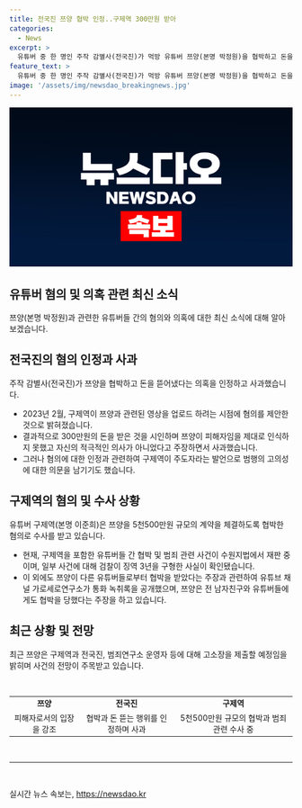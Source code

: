 ```yaml
---
title: 전국진 쯔양 협박 인정..구제역 300만원 받아
categories:
  - News
excerpt: >
  유튜버 중 한 명인 주작 감별사(전국진)가 먹방 유튜버 쯔양(본명 박정원)을 협박하고 돈을 뜯어낸 의혹을 인정했다. 전국진은 자신의 유튜브 채널에서 2023년 2월 구제역(본명 이준희)이 쯔양과 관련된 영상을 업로드하기 전에 협박을 한 것으로 고발당했다. 또한, 쯔양은 전 남자친구와 유튜버들에게도 폭행과 협박을 당했다고 주장하며 관련된 인물들에 대해 고소장을 제출할 예정이라고 밝혔다. (사진=유튜브) (150자)
feature_text: >
  유튜버 중 한 명인 주작 감별사(전국진)가 먹방 유튜버 쯔양(본명 박정원)을 협박하고 돈을 뜯어낸 의혹을 인정했다. 전국진은 자신의 유튜브 채널에서 2023년 2월 구제역(본명 이준희)이 쯔양과 관련된 영상을 업로드하기 전에 협박을 한 것으로 고발당했다. 또한, 쯔양은 전 남자친구와 유튜버들에게도 폭행과 협박을 당했다고 주장하며 관련된 인물들에 대해 고소장을 제출할 예정이라고 밝혔다. (사진=유튜브) (150자)
image: '/assets/img/newsdao_breakingnews.jpg'
---
```


<p><img src="/assets/img/newsdao_breakingnews.jpg" alt="cryptoinkorea 속보" /></p>

<h2 data-ke-size="size26">유튜버 혐의 및 의혹 관련 최신 소식</h2>

<p data-ke-size="size16">쯔양(본명 박정원)과 관련한 유튜버들 간의 혐의와 의혹에 대한 최신 소식에 대해 알아보겠습니다.</p>

<h2 data-ke-size="size24">전국진의 혐의 인정과 사과</h2>

<p data-ke-size="size16">주작 감별사(전국진)가 쯔양을 협박하고 돈을 뜯어냈다는 의혹을 인정하고 사과했습니다.</p>

<ul>
  <li>2023년 2월, 구제역이 쯔양과 관련된 영상을 업로드 하려는 시점에 혐의를 제안한 것으로 밝혀졌습니다.</li>
  <li>결과적으로 300만원의 돈을 받은 것을 시인하며 쯔양이 피해자임을 제대로 인식하지 못했고 자신의 적극적인 의사가 아니었다고 주장하면서 사과했습니다.</li>
  <li>그러나 혐의에 대한 인정과 관련하여 구제역이 주도자라는 발언으로 범행의 고의성에 대한 의문을 남기기도 했습니다.</li>
</ul>

<h2 data-ke-size="size24">구제역의 혐의 및 수사 상황</h2>

<p data-ke-size="size16">유튜버 구제역(본명 이준희)은 쯔양을 5천500만원 규모의 계약을 체결하도록 협박한 혐의로 수사를 받고 있습니다.</p>

<ul>
  <li>현재, 구제역을 포함한 유튜버들 간 협박 및 범죄 관련 사건이 수원지법에서 재판 중이며, 일부 사건에 대해 검찰이 징역 3년을 구형한 사실이 확인됐습니다.</li>
  <li>이 외에도 쯔양이 다른 유튜버들로부터 협박을 받았다는 주장과 관련하여 유튜브 채널 가로세로연구소가 통화 녹취록을 공개했으며, 쯔양은 전 남자친구와 유튜버들에게도 협박을 당했다는 주장을 하고 있습니다.</li>
</ul>

<h2 data-ke-size="size24">최근 상황 및 전망</h2>

<p data-ke-size="size16">최근 쯔양은 구제역과 전국진, 범죄연구소 운영자 등에 대해 고소장을 제출할 예정임을 밝히며 사건의 전망이 주목받고 있습니다.</p>

<p data-ke-size="size16">&nbsp;</p>

<table>
  <tbody>
    <tr>
      <td style="text-align: center; height: 17px;"><b>쯔양</b></td>
      <td style="text-align: center; height: 17px;"><b>전국진</b></td>
      <td style="text-align: center; height: 17px;"><b>구제역</b></td>
    </tr>
    <tr>
      <td style="text-align: center; height: 17px;">피해자로서의 입장을 강조</td>
      <td style="text-align: center; height: 17px;">협박과 돈 뜯는 행위를 인정하며 사과</td>
      <td style="text-align: center; height: 17px;">5천500만원 규모의 협박과 범죄 관련 수사 중</td>
    </tr>
  </tbody>
</table>

<p data-ke-size="size16">&nbsp;</p>

<hr>

<p data-ke-size="size16">&nbsp;</p>
실시간 뉴스 속보는, <a href="https://newsdao.kr" rel="dofollow">https://newsdao.kr</a>


